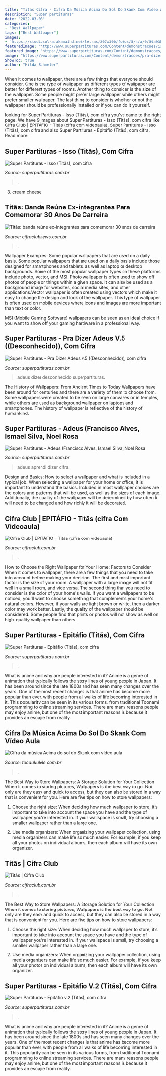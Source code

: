 ```yaml
---
title: "Titas Cifra - Cifra Da Música Acima Do Sol Do Skank Com Vídeo Aula"
description: "Super partituras"
date: "2022-03-08"
categories:
- "Best Wallpaper"
tags: ["Best Wallpaper"]
images:
- "https://studiosol-a.akamaihd.net/letras/207x300/fotos/5/4/a/9/54a93b51287d07cd4b157cfb96b80a59.jpg"
featuredImage: "http://www.superpartituras.com/Content/demonstracoes/isso.jpg"
featured_image: "https://www.superpartituras.com/Content/demonstracoes/epitafio-v-2.jpg"
image: "https://www.superpartituras.com/Content/demonstracoes/pra-dizer-adeus-v-5.jpg"
ShowToc: true
author: "Hilda Schmeler"
---
```



When it comes to wallpaper, there are a few things that everyone should consider. One is the type of wallpaper, as different types of wallpaper are better for different types of rooms. Another thing to consider is the size of the wallpaper. Some people might prefer large wallpaper while others might prefer smaller wallpaper. The last thing to consider is whether or not the wallpaper should be professionally installed or if you can do it yourself.

	

		
looking for Super Partituras - Isso (Titãs), com cifra you've came to the right page. We have 9 Images about Super Partituras - Isso (Titãs), com cifra like Cifra Club | EPITÁFIO - Titãs (cifra com videoaula), Super Partituras - Isso (Titãs), com cifra and also Super Partituras - Epitáfio (Titãs), com cifra. Read more:
		
    
## Super Partituras - Isso (Titãs), Com Cifra

<img loading=lazy src="http://www.superpartituras.com/Content/demonstracoes/isso.jpg" onerror="this.onerror=null;this.src='https://tse4.mm.bing.net/th?id=OIP.dtTQ6gyGDT__hC2E7LVDCwHaKf&amp;pid=15.1';" alt="Super Partituras - Isso (Titãs), com cifra">

_Source: superpartituras.com.br_

>. 

	

3. cream cheese 

    
## Titãs: Banda Reúne Ex-integrantes Para Comemorar 30 Anos De Carreira

<img loading=lazy src="https://studiosol-a.akamaihd.net/tb/cifraclubnews/wp-content/uploads/2012/10/44099_dest_1349698860.jpg" onerror="this.onerror=null;this.src='https://tse3.mm.bing.net/th?id=OIP.OI-EChNAqmRgaqFNwsPYCQAAAA&amp;pid=15.1';" alt="Titãs: banda reúne ex-integrantes para comemorar 30 anos de carreira">

_Source: cifraclubnews.com.br_

>. 

	

Wallpaper Examples: Some popular wallpapers that are used on a daily basis.
Some popular wallpapers that are used on a daily basis include those designed for smartphones and tablets, as well as laptop or desktop backgrounds. Some of the most popular wallpaper types on these platforms include photo, vector, and MSI. 
Photo wallpaper is often used to show off photos of people or things within a given space. It can also be used as a background image for websites, social media sites, and other applications.Vector wallpaper is often created using vectors which make it easy to change the design and look of the wallpaper. This type of wallpaper is often used on mobile devices where icons and images are more important than text or color. 

MSI (Mobile Gaming Software) wallpapers can be seen as an ideal choice if you want to show off your gaming hardware in a professional way.

    
## Super Partituras - Pra Dizer Adeus V.5 ((Desconhecido)), Com Cifra

<img loading=lazy src="https://www.superpartituras.com/Content/demonstracoes/pra-dizer-adeus-v-5.jpg" onerror="this.onerror=null;this.src='https://tse2.mm.bing.net/th?id=OIP.dtMMk49F1gHJ1E39us5Z-gHaJl&amp;pid=15.1';" alt="Super Partituras - Pra Dizer Adeus v.5 ((Desconhecido)), com cifra">

_Source: superpartituras.com.br_

>adeus dizer desconhecido superpartituras. 

	

The History of Wallpapers: From Ancient Times to Today
Wallpapers have been around for centuries and there are a variety of them to choose from. Some wallpapers were created to be seen on large canvases or in temples, while others are used as background wallpaper on laptops and smartphones. The history of wallpaper is reflective of the history of humankind.

    
## Super Partituras - Adeus (Francisco Alves, Ismael Silva, Noel Rosa

<img loading=lazy src="http://www.superpartituras.com.br/Content/miniaturas/nao-aprendi-dizer-adeus.jpg" onerror="this.onerror=null;this.src='https://tse4.mm.bing.net/th?id=OIP.cz97Exqyh3nYAxTNG2XOxgHaJh&amp;pid=15.1';" alt="Super Partituras - Adeus (Francisco Alves, Ismael Silva, Noel Rosa">

_Source: superpartituras.com.br_

>adeus aprendi dizer cifra. 

	

Design and Basics: How to select a wallpaper and what is included in a typical job.
When selecting a wallpaper for your home or office, it is important to understand the basics. Included in most wallpaper choices are the colors and patterns that will be used, as well as the sizes of each image. Additionally, the quality of the wallpaper will be determined by how often it will need to be changed and how richly it will be decorated.

    
## Cifra Club | EPITÁFIO - Titãs (cifra Com Videoaula)

<img loading=lazy src="http://akamai.sscdn.co/uploadfile/letras/fotos/5/9/9/6/5996cc854cc1ecd15b28d1edfa484585.jpg" onerror="this.onerror=null;this.src='https://tse4.mm.bing.net/th?id=OIP.3EiNQZ_6dRpfMhNFr8v1jwHaEu&amp;pid=15.1';" alt="Cifra Club | EPITÁFIO - Titãs (cifra com videoaula)">

_Source: cifraclub.com.br_

>. 

	

How to Choose the Right Wallpaper for Your Home: Factors to Consider
When it comes to wallpaper, there are a few things that you need to take into account before making your decision. The first and most important factor is the size of your room. A wallpaper with a large image will not fit well in a small room, and vice versa. 
The second thing that you need to consider is the color of your home's walls. If you want a wallpapers to be noticed, you'll want to choose something that complements your home's natural colors. However, if your walls are light brown or white, then a darker color may work better. 
Lastly, the quality of the wallpaper should be considered. Some people find that prints or photos will not show as well on high-quality wallpaper than others.

    
## Super Partituras - Epitáfio (Titãs), Com Cifra

<img loading=lazy src="https://www.superpartituras.com/Content/demonstracoes/epitafio.jpg" onerror="this.onerror=null;this.src='https://tse3.mm.bing.net/th?id=OIP.Xul6P60agELP7fVBKtUbbQHaKf&amp;pid=15.1';" alt="Super Partituras - Epitáfio (Titãs), com cifra">

_Source: superpartituras.com.br_

>. 

	

What is anime and why are people interested in it?
Anime is a genre of animation that typically follows the story lines of young people in Japan. It has been around since the late 1800s and has seen many changes over the years. One of the most recent changes is that anime has become more popular than ever, with people from all walks of life becoming interested in it. This popularity can be seen in its various forms, from traditional Toonami programming to online streaming services. There are many reasons people may enjoy anime, but one of the most important reasons is because it provides an escape from reality.

    
## Cifra Da Música Acima Do Sol Do Skank Com Vídeo Aula

<img loading=lazy src="https://tocaukulele.com.br/wp-content/uploads/2019/09/acima-do-sol-acordes-para-o-site.jpg" onerror="this.onerror=null;this.src='https://tse2.mm.bing.net/th?id=OIP.qGg9SSNboGzbW79IAApNxAAAAA&amp;pid=15.1';" alt="Cifra da música Acima do sol do Skank com vídeo aula">

_Source: tocaukulele.com.br_

>. 

	

The Best Way to Store Wallpapers: A Storage Solution for Your Collection
When it comes to storing pictures, Wallpapers is the best way to go. Not only are they easy and quick to access, but they can also be stored in a way that is convenient for you. Here are five tips on how to store wallpapers:
1) Choose the right size: When deciding how much wallpaper to store, it’s important to take into account the space you have and the type of wallpaper you’re interested in. If your wallspace is small, try choosing a smaller wallpaper rather than a large one.

2) Use media organizers: When organizing your wallpaper collection, using media organizers can make life so much easier. For example, if you keep all your photos on individual albums, then each album will have its own organizer.

    
## Titãs | Cifra Club

<img loading=lazy src="https://studiosol-a.akamaihd.net/letras/207x300/fotos/5/4/a/9/54a93b51287d07cd4b157cfb96b80a59.jpg" onerror="this.onerror=null;this.src='https://tse3.mm.bing.net/th?id=OIP.t9byp7CddDU0ho0mumaXGwAAAA&amp;pid=15.1';" alt="Titãs | Cifra Club">

_Source: cifraclub.com.br_

>. 

	

The Best Way to Store Wallpapers: A Storage Solution for Your Collection
When it comes to storing pictures, Wallpapers is the best way to go. Not only are they easy and quick to access, but they can also be stored in a way that is convenient for you. Here are five tips on how to store wallpapers:
1) Choose the right size: When deciding how much wallpaper to store, it’s important to take into account the space you have and the type of wallpaper you’re interested in. If your wallspace is small, try choosing a smaller wallpaper rather than a large one.

2) Use media organizers: When organizing your wallpaper collection, using media organizers can make life so much easier. For example, if you keep all your photos on individual albums, then each album will have its own organizer.

    
## Super Partituras - Epitáfio V.2 (Titãs), Com Cifra

<img loading=lazy src="https://www.superpartituras.com/Content/demonstracoes/epitafio-v-2.jpg" onerror="this.onerror=null;this.src='https://tse4.mm.bing.net/th?id=OIP.uacNtO_Pp3G8oOhExX3f8QHaKf&amp;pid=15.1';" alt="Super Partituras - Epitáfio v.2 (Titãs), com cifra">

_Source: superpartituras.com.br_

>. 

	

What is anime and why are people interested in it?
Anime is a genre of animation that typically follows the story lines of young people in Japan. It has been around since the late 1800s and has seen many changes over the years. One of the most recent changes is that anime has become more popular than ever, with people from all walks of life becoming interested in it. This popularity can be seen in its various forms, from traditional Toonami programming to online streaming services. There are many reasons people may enjoy anime, but one of the most important reasons is because it provides an escape from reality.

